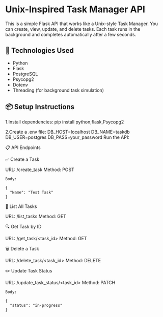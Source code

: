 # Unix-Inspired Task Manager API
  This is a simple Flask API that works like a Unix-style Task Manager. You can create, view, update, and delete tasks. Each task runs in the background and completes automatically after a few seconds.

## 🔧 Technologies Used

- Python
- Flask
- PostgreSQL
- Psycopg2
- Dotenv
- Threading (for background task simulation)

## 📦 Setup Instructions

1.Install dependencies:
  pip install python,flask,Psycopg2

2.Create a .env file:
  DB_HOST=localhost
  DB_NAME=taskdb
  DB_USER=postgres
  DB_PASS=your_password
  Run the API:


📋 API Endpoints

✅ Create a Task

URL: /create_task
Method: POST

    Body:

    {
      "Name": "Test Task"
    }

📃 List All Tasks

URL: /list_tasks
Method: GET

🔍 Get Task by ID

URL: /get_task/<task_id>
Method: GET

🗑 Delete a Task

URL: /delete_task/<task_id>
Method: DELETE

✏️ Update Task Status

URL: /update_task_status/<task_id>
Method: PATCH

    Body:

    {
      "status": "in-progress"
    }
